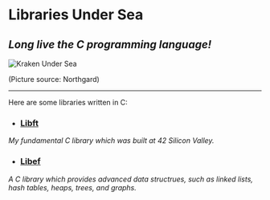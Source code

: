 # Libraries Under Sea

## *Long live the C programming language!*

![Kraken Under Sea](https://user-images.githubusercontent.com/30487160/74077897-f1bf1800-49f1-11ea-8bb0-d40f7926a182.jpg)

(Picture source: Northgard)

---

Here are some libraries written in C:

- ### [Libft](https://github.com/AlphaPiece/libraries-under-sea/tree/master/ft)
*My fundamental C library which was built at 42 Silicon Valley.*
    
- ### [Libef](https://github.com/AlphaPiece/libraries-under-sea/tree/master/ef)
*A C library which provides advanced data structrues, such as linked lists, hash tables, heaps, trees, and graphs.*
